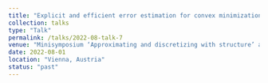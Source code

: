 ```yaml
---
title: "Explicit and efficient error estimation for convex minimization problems"
collection: talks
type: "Talk"
permalink: /talks/2022-08-talk-7
venue: "Minisymposium ‘Approximating and discretizing with structure’ at the CMAM2022, Technical University of Vienna"
date: 2022-08-01
location: "Vienna, Austria"
status: "past"
--- 
```

